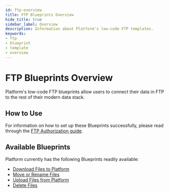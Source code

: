 ```yaml
---
id: ftp-overview
title: FTP Blueprints Overview
hide_title: true
sidebar_label: Overview
description: Information about Platform's low-code FTP templates.
keywords:
- ftp
- blueprint
- template
- overview
---
```


# FTP Blueprints Overview

Platform's low-code FTP blueprints allow users to connect their data in FTP to the rest of their modern data stack.


## How to Use
For information on how to set up these Blueprints successfully, please read through the [FTP Authorization guide](ftp-authorization.md).


## Available Blueprints
Platform currently has the following Blueprints readily available:

- [Download Files to Platform](ftp-download-files.md)
- [Move or Rename Files](ftp-move-or-rename-files.md)
- [Upload Files from Platform](ftp-upload-files.md)
- [Delete Files](ftp-remove-files.md)

